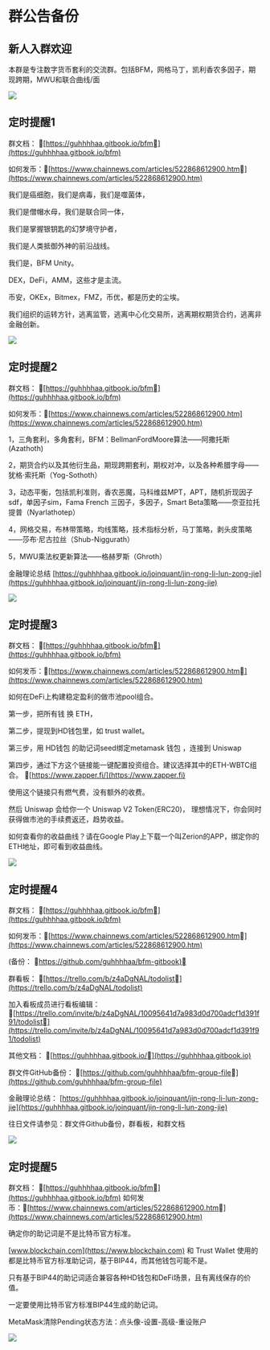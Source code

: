 # 群公告备份

## 新人入群欢迎

本群是专注数字货币套利的交流群。包括BFM，网格马丁，凯利香农多因子，期现跨期，MWU和联合曲线/面

![](<../../.gitbook/assets/image (14).png>)

## 定时提醒1

群文档： [https://guhhhhaa.gitbook.io/bfm](https://guhhhhaa.gitbook.io/bfm) 

如何发币：[https://www.chainnews.com/articles/522868612900.htm](https://www.chainnews.com/articles/522868612900.htm)

我们是癌细胞，我们是病毒，我们是噬菌体，

我们是僧帽水母，我们是联合同一体，

我们是掌握银钥匙的幻梦境守护者，

我们是人类抵御外神的前沿战线。

我们是，BFM Unity。

DEX，DeFi，AMM，这些才是主流。

币安，OKEx，Bitmex，FMZ，币优，都是历史的尘埃。

我们组织的运转方针，逃离监管，逃离中心化交易所，逃离期权期货合约，逃离非金融创新。

![](<../../.gitbook/assets/image (15).png>)

## 定时提醒2

群文档： [https://guhhhhaa.gitbook.io/bfm](https://guhhhhaa.gitbook.io/bfm) 

如何发币：[https://www.chainnews.com/articles/522868612900.htm](https://www.chainnews.com/articles/522868612900.htm)

1，三角套利，多角套利，BFM：BellmanFordMoore算法——阿撒托斯(Azathoth) 

2，期货合约以及其他衍生品，期现跨期套利，期权对冲，以及各种希腊字母——犹格·索托斯（Yog-Sothoth） 

3，动态平衡，包括凯利准则，香农恶魔，马科维兹MPT，APT，随机折现因子sdf，单因子sim，Fama French 三因子，多因子，Smart Beta策略——奈亚拉托提普（Nyarlathotep） 

4，网格交易，布林带策略，均线策略，技术指标分析，马丁策略，剥头皮策略——莎布·尼古拉丝（Shub-Niggurath） 

5，MWU乘法权更新算法——格赫罗斯（Ghroth） 

金融理论总结 [https://guhhhhaa.gitbook.io/joinquant/jin-rong-li-lun-zong-jie](https://guhhhhaa.gitbook.io/joinquant/jin-rong-li-lun-zong-jie)

![](<../../.gitbook/assets/image (17).png>)

## 定时提醒3

群文档： [https://guhhhhaa.gitbook.io/bfm](https://guhhhhaa.gitbook.io/bfm) 

如何发币：[https://www.chainnews.com/articles/522868612900.htm](https://www.chainnews.com/articles/522868612900.htm)

如何在DeFi上构建稳定盈利的做市池pool组合。 

第一步，把所有钱 换 ETH， 

第二步，提现到HD钱包里，如 trust wallet。 

第三步，用 HD钱包 的助记词seed绑定metamask 钱包 ，连接到 Uniswap 

第四步，通过下方这个链接能一键配置投资组合。建议选择其中的ETH-WBTC组合。 [https://www.zapper.fi/](https://www.zapper.fi) 

使用这个链接只有燃气费，没有额外的收费。 

然后 Uniswap 会给你一个 Uniswap V2 Token(ERC20)， 理想情况下，你会同时获得做市池的手续费返还，趋势收益。 

如何查看你的收益曲线？请在Google Play上下载一个叫Zerion的APP，绑定你的ETH地址，即可看到收益曲线。

![](<../../.gitbook/assets/image (12).png>)

## 定时提醒4

群文档： [https://guhhhhaa.gitbook.io/bfm](https://guhhhhaa.gitbook.io/bfm) 

如何发币：[https://www.chainnews.com/articles/522868612900.htm](https://www.chainnews.com/articles/522868612900.htm) 

(备份： [https://github.com/guhhhhaa/bfm-gitbook)](https://github.com/guhhhhaa/bfm-gitbook\)) 

群看板： [https://trello.com/b/z4aDgNAL/todolist](https://trello.com/b/z4aDgNAL/todolist) 

加入看板成员进行看板编辑： [https://trello.com/invite/b/z4aDgNAL/10095641d7a983d0d700adcf1d391f91/todolist](https://trello.com/invite/b/z4aDgNAL/10095641d7a983d0d700adcf1d391f91/todolist) 

其他文档： [https://guhhhhaa.gitbook.io/](https://guhhhhaa.gitbook.io) 

群文件GitHub备份： [https://github.com/guhhhhaa/bfm-group-file](https://github.com/guhhhhaa/bfm-group-file) 

金融理论总结： [https://guhhhhaa.gitbook.io/joinquant/jin-rong-li-lun-zong-jie](https://guhhhhaa.gitbook.io/joinquant/jin-rong-li-lun-zong-jie) 

往日文件请参见：群文件Github备份，群看板，和群文档

![](<../../.gitbook/assets/image (16).png>)

## 定时提醒5

群文档： [https://guhhhhaa.gitbook.io/bfm](https://guhhhhaa.gitbook.io/bfm) 如何发币：[https://www.chainnews.com/articles/522868612900.htm](https://www.chainnews.com/articles/522868612900.htm)

确定你的助记词是不是比特币官方标准。 

[www.blockchain.com](https://www.blockchain.com) 和 Trust Wallet 使用的都是比特币官方标准助记词，基于BIP44，而其他钱包可能不是。 

只有基于BIP44的助记词适合兼容各种HD钱包和DeFi场景，且有离线保存的价值。 

一定要使用比特币官方标准BIP44生成的助记词。 

MetaMask清除Pending状态方法：点头像-设置-高级-重设账户

![](<../../.gitbook/assets/image (13).png>)
